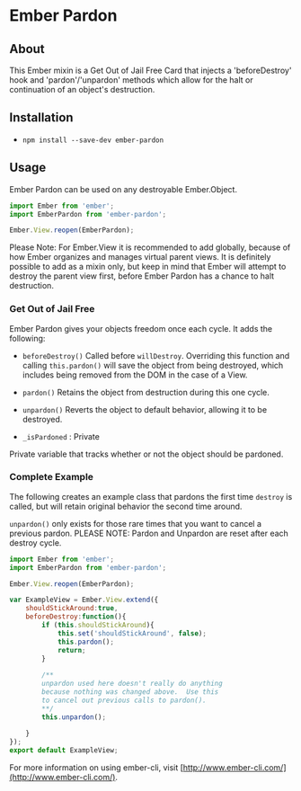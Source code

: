 Ember Pardon
===========

## About

This Ember mixin is a Get Out of Jail Free Card that injects a 'beforeDestroy' hook and 'pardon'/'unpardon' methods which allow for the halt or continuation of an object's destruction.

## Installation

* `npm install --save-dev ember-pardon`

## Usage
Ember Pardon can be used on any destroyable Ember.Object.

```js
import Ember from 'ember';
import EmberPardon from 'ember-pardon';

Ember.View.reopen(EmberPardon);
```

Please Note:  For Ember.View it is recommended to add globally, because of how Ember organizes and manages virtual parent views.  It is definitely possible to add as a mixin only, but keep in mind that Ember will attempt to destroy the parent view first, before Ember Pardon has a chance to halt destruction.


### Get Out of Jail Free

Ember Pardon gives your objects freedom once each cycle.  It adds the following:

* `beforeDestroy()`
Called before `willDestroy`.  Overriding this function and calling `this.pardon()` will save the object from being destroyed, which includes being removed from the DOM in the case of a View.

* `pardon()`
Retains the object from destruction during this one cycle.

* `unpardon()`
Reverts the object to default behavior, allowing it to be destroyed.

* `_isPardoned` : Private

Private variable that tracks whether or not the object should be pardoned.


### Complete Example

The following creates an example class that pardons the first time `destroy` is called, but will retain original behavior the second time around.

`unpardon()` only exists for those rare times that you want to cancel a previous pardon.  PLEASE NOTE: Pardon and Unpardon are reset after each destroy cycle.

```js
import Ember from 'ember';
import EmberPardon from 'ember-pardon';

Ember.View.reopen(EmberPardon);

var ExampleView = Ember.View.extend({
	shouldStickAround:true,
	beforeDestroy:function(){
		if (this.shouldStickAround){
			this.set('shouldStickAround', false);
			this.pardon();
			return;
		}
		
		/**
		unpardon used here doesn't really do anything
		because nothing was changed above.  Use this
		to cancel out previous calls to pardon().
		**/
		this.unpardon();
		
	}
});
export default ExampleView;
```

For more information on using ember-cli, visit [http://www.ember-cli.com/](http://www.ember-cli.com/).
